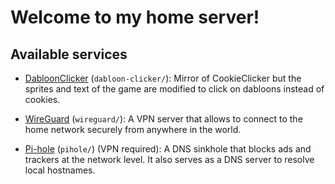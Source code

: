 # Welcome to my home server!

## Available services

- [DabloonClicker](https://dabloon.pierugo.ch) (`dabloon-clicker/`): Mirror of CookieClicker but the sprites and text of the game are modified to click on dabloons instead of cookies.

- [WireGuard](https://vpn.pierugo.ch) (`wireguard/`): A VPN server that allows to connect to the home network securely from anywhere in the world.

- [Pi-hole](https://pihole.pierugo.ch) (`pihole/`) (VPN required): A DNS sinkhole that blocks ads and trackers at the network level. It also serves as a DNS server to resolve local hostnames.
